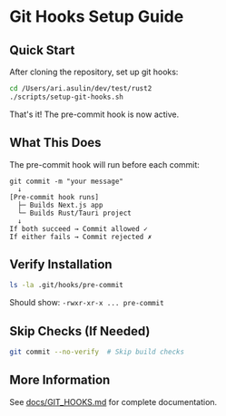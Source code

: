 # Git Hooks Setup Guide

## Quick Start

After cloning the repository, set up git hooks:

```bash
cd /Users/ari.asulin/dev/test/rust2
./scripts/setup-git-hooks.sh
```

That's it! The pre-commit hook is now active.

## What This Does

The pre-commit hook will run before each commit:

```
git commit -m "your message"
  ↓
[Pre-commit hook runs]
  ├─ Builds Next.js app
  └─ Builds Rust/Tauri project
  ↓
If both succeed → Commit allowed ✓
If either fails → Commit rejected ✗
```

## Verify Installation

```bash
ls -la .git/hooks/pre-commit
```

Should show: `-rwxr-xr-x ... pre-commit`

## Skip Checks (If Needed)

```bash
git commit --no-verify  # Skip build checks
```

## More Information

See [docs/GIT_HOOKS.md](../docs/GIT_HOOKS.md) for complete documentation.

